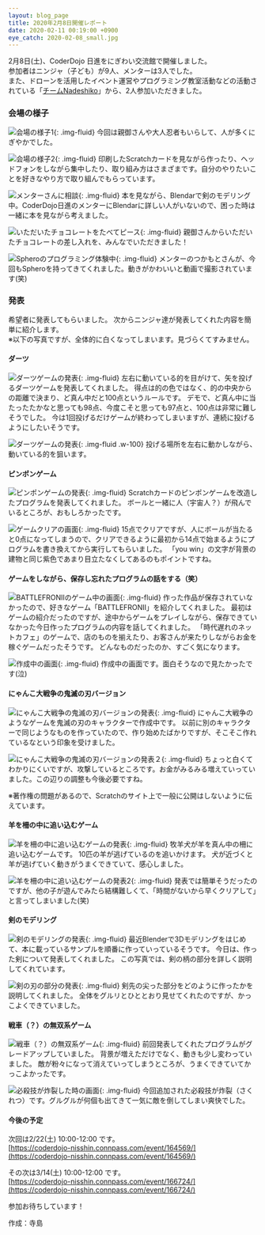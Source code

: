```yaml
---
layout: blog_page
title: 2020年2月8日開催レポート
date: 2020-02-11 00:19:00 +0900
eye_catch: 2020-02-08_small.jpg
---
```

2月8日(土)、CoderDojo 日進をにぎわい交流館で開催しました。<br/>
参加者はニンジャ（子ども）が9人、メンターは3人でした。<br/>
また、ドローンを活用したイベント運営やプログラミング教室活動などの活動されている「[チームNadeshiko](http://nadeshiko-drone.com/)」から、2人参加いただきました。

### 会場の様子

![会場の様子1](/assets/img/2020-02-08_0-1.jpg){: .img-fluid}
今回は親御さんや大人忍者もいらして、人が多くにぎやかでした。

![会場の様子2](/assets/img/2020-02-08_0-2.jpg){: .img-fluid}
印刷したScratchカードを見ながら作ったり、ヘッドフォンをしながら集中したり、取り組み方はさまざまです。自分のやりたいことを好きなやり方で取り組んでもらっています。

![メンターさんに相談](/assets/img/2020-02-08_0-3.jpg){: .img-fluid}
本を見ながら、Blendarで剣のモデリング中。CoderDojo日進のメンターにBlendarに詳しい人がいないので、困った時は一緒に本を見ながら考えました。

![いただいたチョコレートをたべてピース](/assets/img/2020-02-08_0-4.jpg){: .img-fluid}
親御さんからいただいたチョコレートの差し入れを、みんなでいただきました！

![Spheroのプログラミング体験中](/assets/img/2020-02-08_0-5.jpg){: .img-fluid}
メンターのつかもとさんが、今回もSpheroを持ってきてくれました。動きがかわいいと動画で撮影されています(笑)

### 発表

希望者に発表してもらいました。
次からニンジャ達が発表してくれた内容を簡単に紹介します。<br />
※以下の写真ですが、全体的に白くなってしまいます。見づらくてすみません。

#### ダーツ

![ダーツゲームの発表](/assets/img/2020-02-08_1-1.jpg){: .img-fluid}
左右に動いている的を目がけて、矢を投げるダーツゲームを発表してくれました。
得点は的の色ではなく、的の中央からの距離で決まり、ど真ん中だと100点というルールです。
デモで、ど真ん中に当たったたかなと思っても98点、今度こそと思っても97点と、100点は非常に難しそうでした。
今は1回投げるだけゲームが終わってしまいますが、連続に投げるようにしたいそうです。

![ダーツゲームの発表](/assets/img/2020-02-08_1-2.gif){: .img-fluid .w-100}
投げる場所を左右に動かしながら、動いている的を狙います。

#### ピンポンゲーム

![ピンポンゲームの発表](/assets/img/2020-02-08_2-1.jpg){: .img-fluid}
Scratchカードのピンポンゲームを改造したプログラムを発表してくれました。
ボールと一緒に人（宇宙人？）が飛んでいるところが、おもしろかったです。

![ゲームクリアの画面](/assets/img/2020-02-08_2-2.jpg){: .img-fluid}
15点でクリアですが、人にボールが当たると0点になってしまうので、クリアできるように最初から14点で始まるようにプログラムを書き換えてから実行してもらいました。
「you win」の文字が背景の建物と同じ紫色であまり目立たなくしてあるのもポイントですね。

#### ゲームをしながら、保存し忘れたプログラムの話をする（笑）

![BATTLEFRON&#8545;のゲーム中の画面](/assets/img/2020-02-08_3-1.jpg){: .img-fluid}
作った作品が保存されていなかったので、好きなゲーム「BATTLEFRON&#8545;」を紹介してくれました。
最初はゲームの紹介だったのですが、途中からゲームをプレイしながら、保存できていなかった今日作ったプログラムの内容を話してくれました。
「時代遅れのネットカフェ」のゲームで、店のものを揃えたり、お客さんが来たりしながらお金を稼ぐゲームだったそうです。
どんなものだったのか、すごく気になります。

![作成中の画面](/assets/img/2020-02-08_3-2.jpg){: .img-fluid}
作成中の画面です。面白そうなので見たかったです(泣)

#### にゃんこ大戦争の鬼滅の刃バージョン

![にゃんこ大戦争の鬼滅の刃バージョンの発表](/assets/img/2020-02-08_4-1.jpg){: .img-fluid}
にゃんこ大戦争のようなゲームを鬼滅の刃のキャラクターで作成中です。
以前に別のキャラクターで同じようなものを作っていたので、作り始めたばかりですが、そこそこ作れているなという印象を受けました。

![にゃんこ大戦争の鬼滅の刃バージョンの発表２](/assets/img/2020-02-08_4-2.jpg){: .img-fluid}
ちょっと白くてわかりにくいですが、攻撃しているところです。お金がみるみる増えていっていました。この辺りの調整も今後必要ですね。

※著作権の問題があるので、Scratchのサイト上で一般に公開はしないように伝えています。

#### 羊を柵の中に追い込むゲーム

![羊を柵の中に追い込むゲームの発表](/assets/img/2020-02-08_5-1.jpg){: .img-fluid}
牧羊犬が羊を真ん中の柵に追い込むゲームです。
10匹の羊が逃げているのを追いかけます。
犬が近づくと羊が逃げていく動きがうまくできていて、感心しました。

![羊を柵の中に追い込むゲームの発表2](/assets/img/2020-02-08_5-2.jpg){: .img-fluid}
発表では簡単そうだったのですが、他の子が遊んでみたら結構難しくて、「時間がないから早くクリアして」と言ってしまいました(笑)

#### 剣のモデリング

![剣のモデリングの発表](/assets/img/2020-02-08_6-1.jpg){: .img-fluid}
最近Blenderで3Dモデリングをはじめて、本に載っているサンプルを順番に作っていっているそうです。
今日は、作った剣について発表してくれました。
この写真では、剣の柄の部分を詳しく説明してくれています。

![剣の刃の部分の発表](/assets/img/2020-02-08_6-2.jpg){: .img-fluid}
剣先の尖った部分をどのように作ったかを説明してくれました。
全体をグルリとひととおり見せてくれたのですが、かっこよくできていました。

#### 戦車（？）の無双系ゲーム

![戦車（？）の無双系ゲーム](/assets/img/2020-02-08_7-1.jpg){: .img-fluid}
前回発表してくれたプログラムがグレードアップしていました。
背景が増えただけでなく、動きも少し変わっていました。
敵が粉々になって消えていってしまうところが、うまくできていてかっこよかったです。

![必殺技が炸裂した時の画面](/assets/img/2020-02-08_7-2.jpg){: .img-fluid}
今回追加された必殺技が炸裂（さくれつ）です。グルグルが何個も出てきて一気に敵を倒してしまい爽快でした。

#### 今後の予定

次回は2/22(土) 10:00-12:00 です。<br />
[https://coderdojo-nisshin.connpass.com/event/164569/](https://coderdojo-nisshin.connpass.com/event/164569/)<br />

その次は3/14(土) 10:00-12:00 です。<br />
[https://coderdojo-nisshin.connpass.com/event/166724/](https://coderdojo-nisshin.connpass.com/event/166724/)<br />

参加お待ちしています！

作成：寺島
